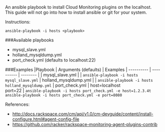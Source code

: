 An ansible playbook to install Cloud Monitoring plugins on the localhost.   This guide will not go into how to install ansible or git for your system.

Instructions:

```ansible-playbook -i hosts <playbook>```

###Available playbooks 
- mysql_slave.yml
- holland_mysqldump.yml
- port_check.yml (defaults to localhost:22)

###Examples
|Playbook | Arguments (defaults) | Examples
| ---------- | ---------- | -------- |
| mysql_slave.yml | | `ansible-playbook -i hosts mysql_slave.yml`
| holland_mysqldump.yml | | `ansible-playbook -i hosts holland_mysqldump.yml`
| port_check.yml | host=localhost <br> port=22 | `ansible-playbook -i hosts port_check.yml -e host=1.2.3.4t` <br> `ansible-playbook -i hosts port_check.yml -e port=8080`

References:
- http://docs.rackspace.com/cm/api/v1.0/cm-devguide/content/install-configure.html#agent-config-file
- https://github.com/racker/rackspace-monitoring-agent-plugins-contrib
